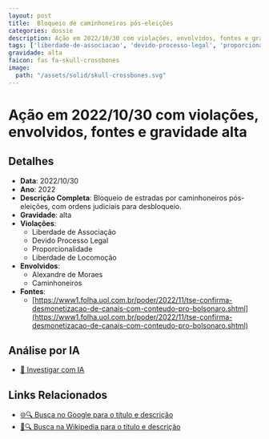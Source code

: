 ```yaml
---
layout: post
title:  Bloqueio de caminhoneiros pós-eleições
categories: dossie
description: Ação em 2022/10/30 com violações, envolvidos, fontes e gravidade alta
tags: ['liberdade-de-associacao', 'devido-processo-legal', 'proporcionalidade', 'liberdade-de-locomocao', 'alexandre-de-moraes', 'caminhoneiros', 'gravidade-alta']
gravidade: alta
faicon: fas fa-skull-crossbones
image:
  path: "/assets/solid/skull-crossbones.svg"
---
```


# Ação em 2022/10/30 com violações, envolvidos, fontes e gravidade alta

## Detalhes
- **Data**: 2022/10/30
- **Ano**: 2022
- **Descrição Completa**: Bloqueio de estradas por caminhoneiros pós-eleições, com ordens judiciais para desbloqueio.
- **Gravidade**: alta <i class="fas fa-skull-crossbones fa-2x"></i>
- **Violações**:
  - Liberdade de Associação
  - Devido Processo Legal
  - Proporcionalidade
  - Liberdade de Locomoção
- **Envolvidos**:
  - Alexandre de Moraes
  - Caminhoneiros
- **Fontes**:
  - [https://www1.folha.uol.com.br/poder/2022/11/tse-confirma-desmonetizacao-de-canais-com-conteudo-pro-bolsonaro.shtml](https://www1.folha.uol.com.br/poder/2022/11/tse-confirma-desmonetizacao-de-canais-com-conteudo-pro-bolsonaro.shtml)

## Análise por IA
- [🤖 Investigar com IA](https://www.perplexity.ai/search?q=%22Alexandre%20de%20Moraes%22%20Bloqueio%20de%20caminhoneiros%20p%C3%B3s-elei%C3%A7%C3%B5es%20Bloqueio%20de%20estradas%20por%20caminhoneiros%20p%C3%B3s-elei%C3%A7%C3%B5es%2C%20com%20ordens%20judiciais%20para%20desbloqueio.%20Liberdade%20de%20Associa%C3%A7%C3%A3o%20Devido%20Processo%20Legal%20Proporcionalidade%20Liberdade%20de%20Locomo%C3%A7%C3%A3o%202022%20gravidade%20alta)

## Links Relacionados
- [🌐🔍 Busca no Google para o título e descrição](https://www.google.com/search?q=%22Alexandre%20de%20Moraes%22%20Bloqueio%20de%20caminhoneiros%20p%C3%B3s-elei%C3%A7%C3%B5es%20Bloqueio%20de%20estradas%20por%20caminhoneiros%20p%C3%B3s-elei%C3%A7%C3%B5es%2C%20com%20ordens%20judiciais%20para%20desbloqueio.%20Liberdade%20de%20Associa%C3%A7%C3%A3o%20Devido%20Processo%20Legal%20Proporcionalidade%20Liberdade%20de%20Locomo%C3%A7%C3%A3o%202022%20gravidade%20alta)
- [📖🔍 Busca na Wikipedia para o título e descrição](https://pt.wikipedia.org/w/index.php?search=%22Alexandre%20de%20Moraes%22%20Bloqueio%20de%20caminhoneiros%20p%C3%B3s-elei%C3%A7%C3%B5es%20Bloqueio%20de%20estradas%20por%20caminhoneiros%20p%C3%B3s-elei%C3%A7%C3%B5es%2C%20com%20ordens%20judiciais%20para%20desbloqueio.%20Liberdade%20de%20Associa%C3%A7%C3%A3o%20Devido%20Processo%20Legal%20Proporcionalidade%20Liberdade%20de%20Locomo%C3%A7%C3%A3o%202022%20gravidade%20alta)

